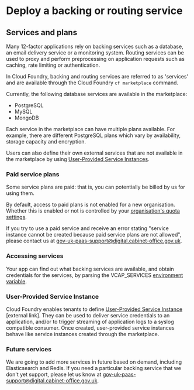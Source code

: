 # Deploy a backing or routing service

## Services and plans

Many 12-factor applications rely on backing services such as a database, an email delivery service or a monitoring system. Routing services can be used to proxy and perform preprocessing on application requests such as caching, rate limiting or authentication.

In Cloud Foundry, backing and routing services are referred to as 'services' and are available through the Cloud Foundry ``cf marketplace`` command.

Currently, the following database services are available in the marketplace:

 - PostgreSQL
 - MySQL
 - MongoDB


Each service in the marketplace can have multiple plans available. For example, there are different PostgreSQL plans which vary by availability, storage capacity and encryption.

Users can also define their own external services that are not available in the marketplace by using [User-Provided Service Instances](/#user-provided-service-instance).

### Paid service plans

Some service plans are paid: that is, you can potentially be billed by us for using them.

By default, access to paid plans is not enabled for a new organisation. Whether this is enabled or not is controlled by your [organisation's quota settings](/#quotas).

If you try to use a paid service and receive an error stating "service instance cannot be created because paid service plans are not allowed", please contact us at [gov-uk-paas-support@digital.cabinet-office.gov.uk](mailto:gov-uk-paas-support@digital.cabinet-office.gov.uk).

### Accessing services

Your app can find out what backing services are available, and obtain credentials for the services, by parsing the VCAP_SERVICES [environment variable](/#environment-variables).

### User-Provided Service Instance

Cloud Foundry enables tenants to define [User-Provided Service Instance](https://docs.cloudfoundry.org/devguide/services/user-provided.html) [external link]. They can be used to deliver service credentials to an application, and/or to trigger streaming of application logs to a syslog compatible consumer. Once created, user-provided service instances behave like service instances created through the marketplace.

### Future services

We are going to add more services in future based on demand, including Elasticsearch and Redis. If you need a particular backing service that we don't yet support, please let us know at [gov-uk-paas-support@digital.cabinet-office.gov.uk](mailto:gov-uk-paas-support@digital.cabinet-office.gov.uk).
